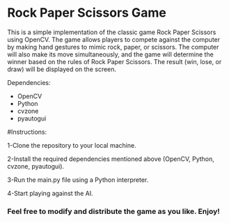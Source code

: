 # Rock Paper Scissors Game

This is a simple implementation of the classic game Rock Paper Scissors using OpenCV. The game allows players to compete against the computer by making hand gestures to mimic rock, paper, or scissors. The computer will also make its move simultaneously, and the game will determine the winner based on the rules of Rock Paper Scissors. The result (win, lose, or draw) will be displayed on the screen.

Dependencies:

* OpenCV
* Python
* cvzone
* pyautogui


#Instructions:

1-Clone the repository to your local machine.

2-Install the required dependencies mentioned above (OpenCV, Python, cvzone, pyautogui).

3-Run the main.py file using a Python interpreter.

4-Start playing against the AI.


### Feel free to modify and distribute the game as you like. Enjoy!
